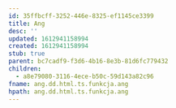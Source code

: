 ```yaml
---
id: 35ffbcff-3252-446e-8325-ef1145ce3399
title: Ang
desc: ''
updated: 1612941158994
created: 1612941158994
stub: true
parent: bc7cadf9-f3d6-4b16-8e3b-81d6fc779432
children:
  - a8e79080-3116-4ece-b50c-59d143a82c96
fname: ang.dd.html.ts.funkcja.ang
hpath: ang.dd.html.ts.funkcja.ang
---
```



